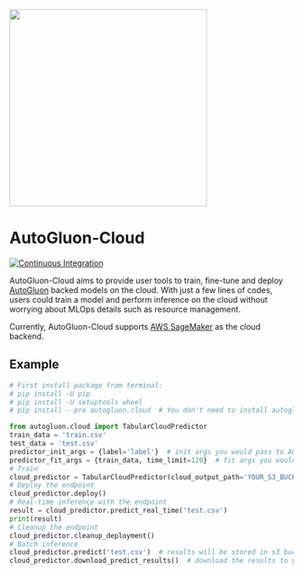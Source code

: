 

<div align="left">
  <img src="https://user-images.githubusercontent.com/16392542/77208906-224aa500-6aba-11ea-96bd-e81806074030.png" width="350">
</div>

# AutoGluon-Cloud

[![Continuous Integration](https://github.com/autogluon/autogluon-cloud/actions/workflows/continuous_integration.yml/badge.svg)](https://github.com/autogluon/autogluon-cloud/actions/workflows/continuous_integration.yml)

AutoGluon-Cloud aims to provide user tools to train, fine-tune and deploy [AutoGluon](https://auto.gluon.ai/stable/index.html) backed models on the cloud. With just a few lines of codes, users could train a model and perform inference on the cloud without worrying about MLOps details such as resource management.

Currently, AutoGluon-Cloud supports [AWS SageMaker](https://aws.amazon.com/sagemaker/) as the cloud backend.

## Example
```python
# First install package from terminal:
# pip install -U pip
# pip install -U setuptools wheel
# pip install --pre autogluon.cloud  # You don't need to install autogluon itself locally

from autogluon.cloud import TabularCloudPredictor
train_data = 'train.csv'
test_data = 'test.csv'
predictor_init_args = {label='label'}  # init args you would pass to AG TabularPredictor
predictor_fit_args = {train_data, time_limit=120}  # fit args you would pass to AG TabularPredictor
# Train
cloud_predictor = TabularCloudPredictor(cloud_output_path='YOUR_S3_BUCKET_PATH').fit(predictor_init_args, predictor_fit_args)
# Deploy the endpoint
cloud_predictor.deploy()
# Real-time inference with the endpoint
result = cloud_predictor.predict_real_time('test.csv')
print(result)
# Cleanup the endpoint
cloud_predictor.cleanup_deployment()
# Batch inference
cloud_predictor.predict('test.csv')  # results will be stored in s3 bucket
cloud_predictor.download_predict_results()  # download the results to your local machine
```

